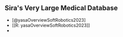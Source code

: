 ## Sira's Very Large Medical Database
- [@yasaOverviewSoftRobotics2023]
- [[R: yasaOverviewSoftRobotics2023]]
-